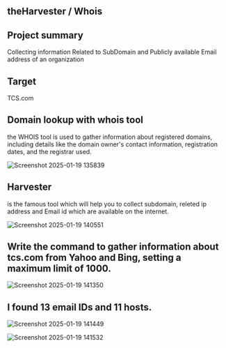 ## theHarvester / Whois 

## Project summary 

Collecting information Related to SubDomain and Publicly available Email address of an organization 

## Target 
TCS.com

## Domain lookup  with whois tool
the WHOIS tool is used to gather information about registered domains, including details like the domain owner's contact information, registration dates, and the registrar used.

![Screenshot 2025-01-19 135839](https://github.com/user-attachments/assets/61fbfd93-2777-4c04-b9da-71ceb3a42491)

## Harvester 
is the famous tool which will help you to collect subdomain, releted ip address and Email id which are available on the internet.

![Screenshot 2025-01-19 140551](https://github.com/user-attachments/assets/079fc318-0b95-4748-a044-09e000b4a0bf)

## Write the command to gather information about tcs.com from Yahoo and Bing, setting a maximum limit of 1000.

![Screenshot 2025-01-19 141350](https://github.com/user-attachments/assets/88544b89-f05d-4c2f-a11a-f471f7a82d7a)

## I found 13 email IDs and 11 hosts.

![Screenshot 2025-01-19 141449](https://github.com/user-attachments/assets/937ab379-b7e3-4a82-98ce-ff36d75f9c3f)

![Screenshot 2025-01-19 141532](https://github.com/user-attachments/assets/1f43635d-4c41-4384-ad66-f09da298eb90)





